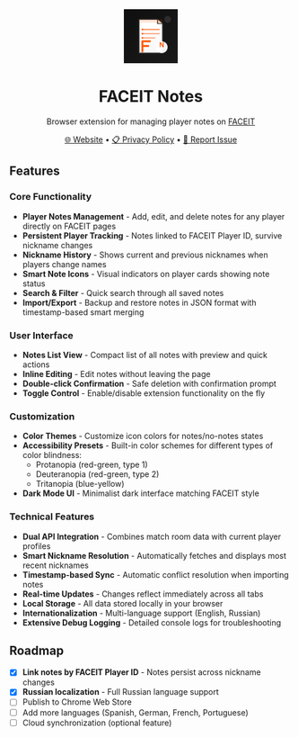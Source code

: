 <div align="center">
  <img src="icons/icon128.png" alt="FACEIT Notes" width="96" height="96">
  <h1>FACEIT Notes</h1>
  <p>Browser extension for managing player notes on <a href="https://www.faceit.com">FACEIT</a></p>
  <p>
    <a href="https://kaayran.github.io/faceit-notes-website/">🌐 Website</a> •
    <a href="https://kaayran.github.io/faceit-notes-website/privacy.html">📋 Privacy Policy</a> •
    <a href="https://github.com/kaayran/faceit-notes/issues">🐛 Report Issue</a>
  </p>
</div>

## Features

### Core Functionality
- **Player Notes Management** - Add, edit, and delete notes for any player directly on FACEIT pages
- **Persistent Player Tracking** - Notes linked to FACEIT Player ID, survive nickname changes
- **Nickname History** - Shows current and previous nicknames when players change names
- **Smart Note Icons** - Visual indicators on player cards showing note status
- **Search & Filter** - Quick search through all saved notes
- **Import/Export** - Backup and restore notes in JSON format with timestamp-based smart merging

### User Interface
- **Notes List View** - Compact list of all notes with preview and quick actions
- **Inline Editing** - Edit notes without leaving the page
- **Double-click Confirmation** - Safe deletion with confirmation prompt
- **Toggle Control** - Enable/disable extension functionality on the fly

### Customization
- **Color Themes** - Customize icon colors for notes/no-notes states
- **Accessibility Presets** - Built-in color schemes for different types of color blindness:
  - Protanopia (red-green, type 1)
  - Deuteranopia (red-green, type 2)
  - Tritanopia (blue-yellow)
- **Dark Mode UI** - Minimalist dark interface matching FACEIT style

### Technical Features
- **Dual API Integration** - Combines match room data with current player profiles
- **Smart Nickname Resolution** - Automatically fetches and displays most recent nicknames
- **Timestamp-based Sync** - Automatic conflict resolution when importing notes
- **Real-time Updates** - Changes reflect immediately across all tabs
- **Local Storage** - All data stored locally in your browser
- **Internationalization** - Multi-language support (English, Russian)
- **Extensive Debug Logging** - Detailed console logs for troubleshooting

## Roadmap

- [x] **Link notes by FACEIT Player ID** - Notes persist across nickname changes
- [x] **Russian localization** - Full Russian language support
- [ ] Publish to Chrome Web Store
- [ ] Add more languages (Spanish, German, French, Portuguese)
- [ ] Cloud synchronization (optional feature)
